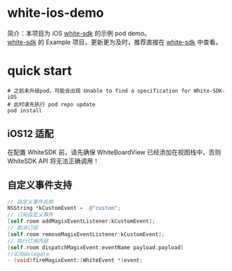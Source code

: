 # white-ios-demo

简介：本项目为 iOS [white-sdk](https://github.com/duty-os/white-sdk-ios-release) 的示例 pod demo。  
[white-sdk](https://github.com/duty-os/white-sdk-ios-release) 的 Example 项目，更新更为及时，推荐直接在 [white-sdk](https://github.com/duty-os/white-sdk-ios-release) 中查看。

# quick start

```shell
# 之前未升级pod，可能会出现 Unable to find a specification for White-SDK-iOS
# 此时请先执行 pod repo update
pod install
```

## iOS12 适配

在配置 WhiteSDK 前，请先确保 WhiteBoardView 已经添加在视图栈中，否则 WhiteSDK API 将无法正确调用！

## 自定义事件支持

```Objective-C
// 自定义事件名称
NSString *kCustomEvent =  @"custom";
// 订阅自定义事件
[self.room addMagixEventListener:kCustomEvent];
// 取消订阅
[self.room removeMagixEventListener:kCustomEvent];
// 执行订阅内容
[self.room dispatchMagixEvent:eventName payload:payload]
//实现delegate
- (void)fireMagixEvent:(WhiteEvent *)event;
```